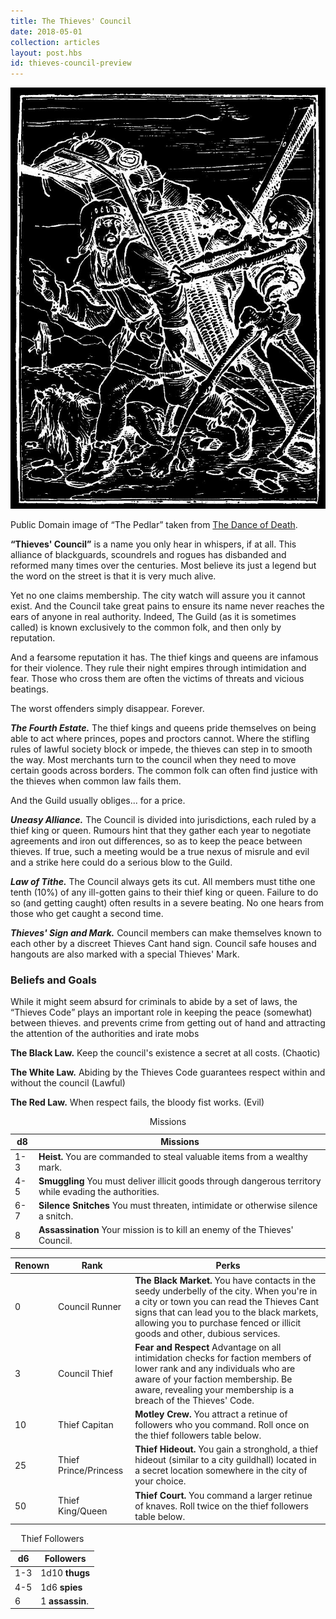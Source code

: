 ```yaml
---
title: The Thieves' Council
date: 2018-05-01
collection: articles
layout: post.hbs
id: thieves-council-preview
---
```

<div class="illustration">
  <img src="images/the-pedlar.jpg" alt="Thief Illustration">
  <p class="caption">Public Domain image of <q>The Pedlar</q> taken from <a href="http://www.sacred-texts.com/jbh2yr/21790-h.htm">The Dance of Death</a>.</p>
</div>

<p><strong><q>Thieves' Council</q></strong> is a name you only hear in whispers, if at all. This alliance of blackguards, scoundrels and rogues has disbanded and reformed many times over the centuries. Most believe its just a legend but the word on the street is that it is very much alive.</p>

<p>Yet no one claims membership. The city watch will assure you it cannot exist. And the Council take great pains to ensure its name never reaches the ears of anyone in real authority. Indeed, The Guild (as it is sometimes called) is known exclusively to the common folk, and then only by reputation.</p>

<p>And a fearsome reputation it has. The thief kings and queens are infamous for their violence. They rule their night empires through intimidation and fear. Those who cross them are often the victims of threats and vicious beatings.</p>

<p>The worst offenders simply disappear. Forever.</p>

<p><strong><em>The Fourth Estate.</em></strong> The thief kings and queens pride themselves on being able to act where princes, popes and proctors cannot. Where the stifling rules of lawful society block or impede, the thieves can step in to smooth the way. Most merchants turn to the council when they need to move certain goods across borders. The common folk can often find justice with the thieves when common law fails them.</p>

<p>And the Guild usually obliges... for a price.</p>

<p><strong><em>Uneasy Alliance.</em></strong> The Council is divided into jurisdictions, each ruled by a thief king or queen. Rumours hint that they gather each year to negotiate agreements and iron out differences, so as to keep the peace between thieves. If true, such a meeting would be a true nexus of misrule and evil and a strike here could do a serious blow to the Guild.</p>

<p><strong><em>Law of Tithe.</em></strong> The Council always gets its cut. All members must tithe one tenth (10%) of any ill-gotten gains to their thief king or queen. Failure to do so (and getting caught) often results in a severe beating. No one hears from those who get caught a second time.</p>

<p><strong><em>Thieves' Sign and Mark.</em></strong> Council members can make themselves known to each other by a discreet Thieves Cant hand sign. Council safe houses and hangouts are also marked with a special Thieves' Mark.</p>

<h3>Beliefs and Goals</h3>

<p>While it might seem absurd for criminals to abide by a set of laws, the <q>Thieves Code</q> plays an important role in keeping the peace (somewhat) between thieves. and prevents crime from getting out of hand and attracting the attention of the authorities and irate mobs</p>

<p><strong>The Black Law.</strong> Keep the council&#39;s existence a secret at all costs. (Chaotic)</p>

<p><strong>The White Law.</strong> Abiding by the Thieves Code guarantees respect within and without the council (Lawful)</p>

<p><strong>The Red Law.</strong> When respect fails, the bloody fist works. (Evil)</p>

<table>
  <caption>Missions</caption>
  <thead>
    <tr>
      <th class="number">d8</th>
      <th>Missions</th>
    </tr>
  </thead>

  <tbody>
    <tr>
      <td class="number">1-3</td>
      <td><strong>Heist.</strong> You are commanded to steal valuable items from a wealthy mark.</td>
    </tr>
    <tr>
      <td class="number">4-5</td>
      <td><strong>Smuggling</strong> You must deliver illicit goods through dangerous territory while evading the authorities.</td>
    </tr>
    <tr>
      <td class="number">6-7</td>
      <td><strong>Silence Snitches</strong> You must threaten, intimidate or otherwise silence a snitch.</td>
    </tr>
    <tr>
      <td class="number">8</td>
      <td><strong>Assassination</strong> Your mission is to kill an enemy of the Thieves' Council.</td>
    </tr>
  </tbody>
</table>

<table>
  <thead>
    <tr>
      <th class="number">Renown</th>
      <th>Rank</th>
      <th>Perks</th>
    </tr>
  </thead>

  <tbody>
    <tr>
      <td class="number">0</td>
      <td>Council Runner</td>
      <td><strong>The Black Market.</strong> You have contacts in the seedy underbelly of the city. When you're in a city or town you can read the Thieves Cant signs that can lead you to the black markets, allowing you to purchase fenced or illicit goods and other, dubious services.</td>
    </tr>
    <tr>
      <td class="number">3</td>
      <td>Council Thief</td>
      <td><strong>Fear and Respect</strong> Advantage on all intimidation checks for faction members of lower rank and any individuals who are aware of your faction membership. Be aware, revealing your membership is a breach of the Thieves' Code.</td>
    </tr>
    <tr>
      <td class="number">10</td>
      <td>Thief Capitan</td>
      <td><strong>Motley Crew.</strong> You attract a retinue of followers who you command. Roll once on the thief followers table below.</td>
    </tr>
    <tr>
      <td class="number">25</td>
      <td>Thief Prince/Princess</td>
      <td><strong>Thief Hideout.</strong> You gain a stronghold, a thief hideout (similar to a city guildhall) located in a secret location somewhere in the city of your choice.</td>
    </tr>
    <tr>
      <td class="number">50</td>
      <td>Thief King/Queen</td>
      <td><strong>Thief Court.</strong> You command a larger retinue of knaves. Roll twice on the thief followers table below.</td>
    </tr>
  </tbody>
</table>

<table>
  <caption>Thief Followers</caption>
  <thead>
    <tr>
      <th class="number">d6</th>
      <th>Followers</th>
    </tr>
  </thead>

  <tbody>
    <tr>
      <td class="number">1-3</td>
      <td>1d10 <strong>thugs</strong></td>
    </tr>
    <tr>
      <td class="number">4-5</td>
      <td>1d6 <strong>spies</strong></td>
    </tr>
    <tr>
      <td class="number">6</td>
      <td>1 <strong>assassin</strong>.</td>
    </tr>
  </tbody>
</table>
